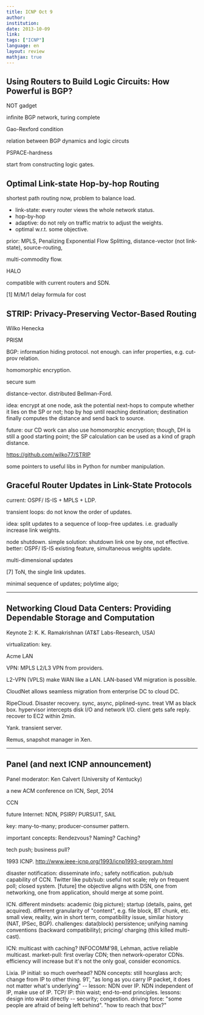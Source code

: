 ```yaml
---
title: ICNP Oct 9
author:
institution:
date: 2013-10-09
link:
tags: ["ICNP"]
language: en
layout: review
mathjax: true
---
```


## Using Routers to Build Logic Circuits: How Powerful is BGP?

NOT gadget

infinite BGP network, turing complete

Gao-Rexford condition

relation between BGP dynamics and logic circuts

PSPACE-hardness

start from constructing logic gates.

## Optimal Link-state Hop-by-hop Routing

shortest path routing now, problem to balance load.

   * link-state: every router views the whole network status.
   * hop-by-hop
   * adaptive: do not rely on traffic matrix to adjust the weights.
   * optimal w.r.t. some objective.

prior: MPLS, Penalizing Exponential Flow Splitting, distance-vector (not link-state), source-routing,

multi-commodity flow.

HALO

compatible with current routers and SDN.

[1] M/M/1 delay formula for cost

## STRIP: Privacy-Preserving Vector-Based Routing

Wilko Henecka

PRISM

BGP: information hiding protocol. not enough.
can infer properties, e.g. cut-prov relation.

homomorphic encryption.

secure sum

distance-vector. distributed Bellman-Ford.

idea: encrypt at one node,
ask the potential next-hops to compute whether it lies on the SP or not;
hop by hop until reaching destination;
destination finally computes the distance and send back to source.

future: our CD work can also use homomorphic encryption;
though, DH is still a good starting point;
the SP calculation can be used as a kind of graph distance.

https://github.com/wilko77/STRIP

some pointers to useful libs in Python for number manipulation.

## Graceful Router Updates in Link-State Protocols

current: OSPF/ IS-IS + MPLS + LDP.

transient loops: do not know the order of updates.

idea: split updates to a sequence of loop-free updates.
i.e. gradually increase link weights.

node shutdown.
simple solution: shutdown link one by one, not effective.
better: OSPF/ IS-IS existing feature, simultaneous weights update.

multi-dimensional updates

[7] ToN, the single link updates.

minimal sequence of updates; polytime algo;

------

## Networking Cloud Data Centers: Providing Dependable Storage and Computation

Keynote 2: K. K. Ramakrishnan (AT&T Labs-Research, USA)

virtualization: key.

Acme LAN

VPN: MPLS L2/L3 VPN from providers.

L2-VPN (VPLS) make WAN like a LAN. 
LAN-based VM migration is possible.

CloudNet allows seamless migration from enterprise DC to cloud DC.

RipeCloud. Disaster recovery.
sync, async, piplined-sync.
treat VM as black box. 
hypervisor intercepts disk I/O and network I/O.
client gets safe reply.
recover to EC2 within 2min.

Yank.
transient server.

Remus, snapshot manager in Xen.

------

## Panel (and next ICNP announcement)

Panel moderator: Ken Calvert (University of Kentucky)

a new ACM conference on ICN, Sept, 2014

CCN

future Internet: NDN, PSIRP/ PURSUIT, SAIL

key: many-to-many; producer-consumer pattern.

important concepts: Rendezvous? Naming? Caching?

tech push; business pull?

1993 ICNP.
http://www.ieee-icnp.org/1993/icnp1993-program.html

disaster notification:
disseminate info.;
safety notification.
pub/sub capability of CCN.
Twitter like pub/sub: useful not scale; rely on frequent poll; closed system.
[future] the objective aligns with DSN,
one from networking, one from application, should merge at some point.

ICN.
different mindsets: academic (big picture); startup (details, pains, get acquired).
different granularity of "content", e.g. file block, BT chunk, etc.
small view, reality, win in short term, compatibility issue, similar history (NAT, IPSec, BGP).
challenges: 
data(block) persistence; 
unifying naming conventions (backward compatibility); 
pricing/ charging (this killed multi-cast).

ICN: multicast with caching?
INFOCOMM'98, Lehman, active reliable multicast.
market-pull: first overlay CDN; then network-operator CDNs.
efficiency will increase but it's not the only goal, consider economics.

Lixia.
IP initial: so much overhead?
NDN concepts: still hourglass arch; change from IP to other thing.
91', "as long as you carry IP packet, it does not matter what's underlying"
-- lesson: NDN over IP.
NDN independent of IP, make use of IP.
TCP/ IP: thin waist; end-to-end principles.
lessons: design into waist directly -- security; congestion.
driving force: "some people are afraid of being left behind".
"how to reach that box?"



